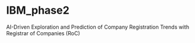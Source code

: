 # IBM_phase2
AI-Driven Exploration and Prediction of Company Registration Trends with Registrar of Companies (RoC)
